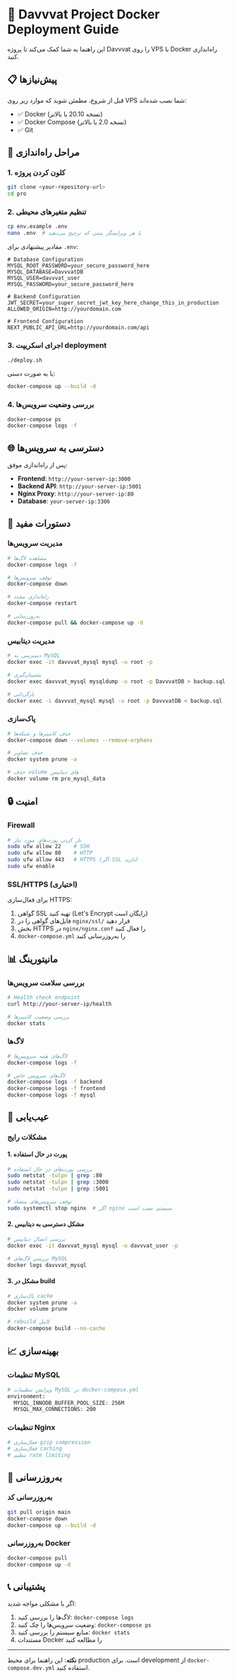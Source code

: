 # 🐳 Davvvat Project Docker Deployment Guide

این راهنما به شما کمک می‌کند تا پروژه Davvvat را روی VPS با Docker راه‌اندازی کنید.

## 📋 پیش‌نیازها

قبل از شروع، مطمئن شوید که موارد زیر روی VPS شما نصب شده‌اند:

- ✅ Docker (نسخه 20.10 یا بالاتر)
- ✅ Docker Compose (نسخه 2.0 یا بالاتر)
- ✅ Git

## 🚀 مراحل راه‌اندازی

### 1. کلون کردن پروژه
```bash
git clone <your-repository-url>
cd pro
```

### 2. تنظیم متغیرهای محیطی
```bash
cp env.example .env
nano .env  # یا هر ویرایشگر متنی که ترجیح می‌دهید
```

مقادیر پیشنهادی برای `.env`:
```env
# Database Configuration
MYSQL_ROOT_PASSWORD=your_secure_password_here
MYSQL_DATABASE=DavvvatDB
MYSQL_USER=davvvat_user
MYSQL_PASSWORD=your_secure_password_here

# Backend Configuration
JWT_SECRET=your_super_secret_jwt_key_here_change_this_in_production
ALLOWED_ORIGIN=http://yourdomain.com

# Frontend Configuration
NEXT_PUBLIC_API_URL=http://yourdomain.com/api
```

### 3. اجرای اسکریپت deployment
```bash
./deploy.sh
```

یا به صورت دستی:
```bash
docker-compose up --build -d
```

### 4. بررسی وضعیت سرویس‌ها
```bash
docker-compose ps
docker-compose logs -f
```

## 🌐 دسترسی به سرویس‌ها

پس از راه‌اندازی موفق:

- **Frontend**: `http://your-server-ip:3000`
- **Backend API**: `http://your-server-ip:5001`
- **Nginx Proxy**: `http://your-server-ip:80`
- **Database**: `your-server-ip:3306`

## 🔧 دستورات مفید

### مدیریت سرویس‌ها
```bash
# مشاهده لاگ‌ها
docker-compose logs -f

# توقف سرویس‌ها
docker-compose down

# راه‌اندازی مجدد
docker-compose restart

# به‌روزرسانی
docker-compose pull && docker-compose up -d
```

### مدیریت دیتابیس
```bash
# دسترسی به MySQL
docker exec -it davvvat_mysql mysql -u root -p

# پشتیبان‌گیری
docker exec davvvat_mysql mysqldump -u root -p DavvvatDB > backup.sql

# بازگردانی
docker exec -i davvvat_mysql mysql -u root -p DavvvatDB < backup.sql
```

### پاک‌سازی
```bash
# حذف کانتینرها و شبکه‌ها
docker-compose down --volumes --remove-orphans

# حذف تصاویر
docker system prune -a

# حذف volume های دیتابیس
docker volume rm pro_mysql_data
```

## 🔒 امنیت

### Firewall
```bash
# باز کردن پورت‌های مورد نیاز
sudo ufw allow 22    # SSH
sudo ufw allow 80    # HTTP
sudo ufw allow 443   # HTTPS (اگر SSL دارید)
sudo ufw enable
```

### SSL/HTTPS (اختیاری)
برای فعال‌سازی HTTPS:

1. گواهی SSL تهیه کنید (Let's Encrypt رایگان است)
2. فایل‌های گواهی را در `nginx/ssl/` قرار دهید
3. بخش HTTPS در `nginx/nginx.conf` را فعال کنید
4. `docker-compose.yml` را به‌روزرسانی کنید

## 📊 مانیتورینگ

### بررسی سلامت سرویس‌ها
```bash
# Health check endpoint
curl http://your-server-ip/health

# بررسی وضعیت کانتینرها
docker stats
```

### لاگ‌ها
```bash
# لاگ‌های همه سرویس‌ها
docker-compose logs -f

# لاگ‌های سرویس خاص
docker-compose logs -f backend
docker-compose logs -f frontend
docker-compose logs -f mysql
```

## 🚨 عیب‌یابی

### مشکلات رایج

#### 1. پورت در حال استفاده
```bash
# بررسی پورت‌های در حال استفاده
sudo netstat -tulpn | grep :80
sudo netstat -tulpn | grep :3000
sudo netstat -tulpn | grep :5001

# توقف سرویس‌های متضاد
sudo systemctl stop nginx  # اگر nginx سیستم نصب است
```

#### 2. مشکل دسترسی به دیتابیس
```bash
# بررسی اتصال دیتابیس
docker exec -it davvvat_mysql mysql -u davvvat_user -p

# بررسی لاگ‌های MySQL
docker logs davvvat_mysql
```

#### 3. مشکل در build
```bash
# پاک‌سازی cache
docker system prune -a
docker volume prune

# rebuild کامل
docker-compose build --no-cache
```

## 📈 بهینه‌سازی

### تنظیمات MySQL
```bash
# ویرایش تنظیمات MySQL در docker-compose.yml
environment:
  MYSQL_INNODB_BUFFER_POOL_SIZE: 256M
  MYSQL_MAX_CONNECTIONS: 200
```

### تنظیمات Nginx
```bash
# فعال‌سازی gzip compression
# فعال‌سازی caching
# تنظیم rate limiting
```

## 🔄 به‌روزرسانی

### به‌روزرسانی کد
```bash
git pull origin main
docker-compose down
docker-compose up --build -d
```

### به‌روزرسانی Docker
```bash
docker-compose pull
docker-compose up -d
```

## 📞 پشتیبانی

اگر با مشکلی مواجه شدید:

1. لاگ‌ها را بررسی کنید: `docker-compose logs`
2. وضعیت سرویس‌ها را چک کنید: `docker-compose ps`
3. منابع سیستم را بررسی کنید: `docker stats`
4. مستندات Docker را مطالعه کنید

---

**نکته**: این راهنما برای محیط production است. برای development از `docker-compose.dev.yml` استفاده کنید.
